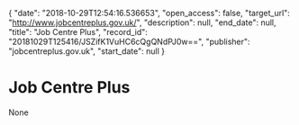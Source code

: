 {
  "date": "2018-10-29T12:54:16.536653", 
  "open_access": false, 
  "target_url": "http://www.jobcentreplus.gov.uk/", 
  "description": null, 
  "end_date": null, 
  "title": "Job Centre Plus", 
  "record_id": "20181029T125416/JSZifK1VuHC6cQgQNdPJ0w==", 
  "publisher": "jobcentreplus.gov.uk", 
  "start_date": null
}

# Job Centre Plus

None